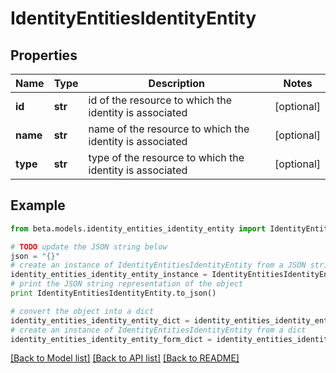 # IdentityEntitiesIdentityEntity


## Properties
Name | Type | Description | Notes
------------ | ------------- | ------------- | -------------
**id** | **str** | id of the resource to which the identity is associated | [optional] 
**name** | **str** | name of the resource to which the identity is associated | [optional] 
**type** | **str** | type of the resource to which the identity is associated | [optional] 

## Example

```python
from beta.models.identity_entities_identity_entity import IdentityEntitiesIdentityEntity

# TODO update the JSON string below
json = "{}"
# create an instance of IdentityEntitiesIdentityEntity from a JSON string
identity_entities_identity_entity_instance = IdentityEntitiesIdentityEntity.from_json(json)
# print the JSON string representation of the object
print IdentityEntitiesIdentityEntity.to_json()

# convert the object into a dict
identity_entities_identity_entity_dict = identity_entities_identity_entity_instance.to_dict()
# create an instance of IdentityEntitiesIdentityEntity from a dict
identity_entities_identity_entity_form_dict = identity_entities_identity_entity.from_dict(identity_entities_identity_entity_dict)
```
[[Back to Model list]](../README.md#documentation-for-models) [[Back to API list]](../README.md#documentation-for-api-endpoints) [[Back to README]](../README.md)


